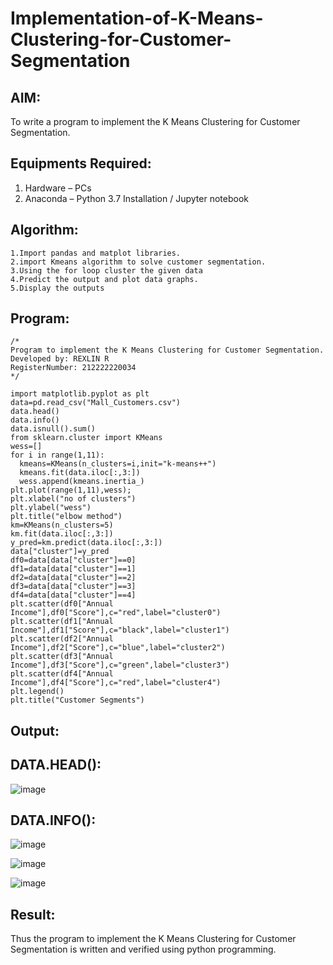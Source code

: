 # Implementation-of-K-Means-Clustering-for-Customer-Segmentation

## AIM:
To write a program to implement the K Means Clustering for Customer Segmentation.

## Equipments Required:
1. Hardware – PCs
2. Anaconda – Python 3.7 Installation / Jupyter notebook

## Algorithm:
```
1.Import pandas and matplot libraries.
2.import Kmeans algorithm to solve customer segmentation.
3.Using the for loop cluster the given data
4.Predict the output and plot data graphs.
5.Display the outputs 
```
## Program:
```
/*
Program to implement the K Means Clustering for Customer Segmentation.
Developed by: REXLIN R
RegisterNumber: 212222220034 
*/
```
```import pandas as pd
import matplotlib.pyplot as plt
data=pd.read_csv("Mall_Customers.csv")
data.head()
data.info()
data.isnull().sum()
from sklearn.cluster import KMeans
wess=[]
for i in range(1,11):
  kmeans=KMeans(n_clusters=i,init="k-means++")
  kmeans.fit(data.iloc[:,3:])
  wess.append(kmeans.inertia_)
plt.plot(range(1,11),wess);
plt.xlabel("no of clusters")
plt.ylabel("wess")
plt.title("elbow method")
km=KMeans(n_clusters=5)
km.fit(data.iloc[:,3:])
y_pred=km.predict(data.iloc[:,3:])
data["cluster"]=y_pred
df0=data[data["cluster"]==0]
df1=data[data["cluster"]==1]
df2=data[data["cluster"]==2]
df3=data[data["cluster"]==3]
df4=data[data["cluster"]==4]
plt.scatter(df0["Annual Income"],df0["Score"],c="red",label="cluster0")
plt.scatter(df1["Annual Income"],df1["Score"],c="black",label="cluster1")
plt.scatter(df2["Annual Income"],df2["Score"],c="blue",label="cluster2")
plt.scatter(df3["Annual Income"],df3["Score"],c="green",label="cluster3")
plt.scatter(df4["Annual Income"],df4["Score"],c="red",label="cluster4")
plt.legend()
plt.title("Customer Segments")
```
## Output:
## DATA.HEAD():
![image](https://github.com/rexlinrajan2004/Implementation-of-K-Means-Clustering-for-Customer-Segmentation/assets/119406566/2d3fb8ae-d5ca-4f60-852c-000d78e97472)

## DATA.INFO():
![image](https://github.com/rexlinrajan2004/Implementation-of-K-Means-Clustering-for-Customer-Segmentation/assets/119406566/a051b2a4-545d-48d9-b5c6-40053c7544b4)

![image](https://github.com/rexlinrajan2004/Implementation-of-K-Means-Clustering-for-Customer-Segmentation/assets/119406566/8077d049-16f3-4efb-9b52-d275f6d2b85a)

![image](https://github.com/rexlinrajan2004/Implementation-of-K-Means-Clustering-for-Customer-Segmentation/assets/119406566/5fdcc1df-c948-4735-9e14-b21cf03c3379)

## Result:
Thus the program to implement the K Means Clustering for Customer Segmentation is written and verified using python programming.
